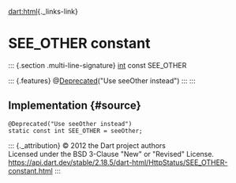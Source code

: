 [dart:html](../../dart-html/dart-html-library){._links-link}

SEE\_OTHER constant
===================

::: {.section .multi-line-signature}
[int](../../dart-core/int-class) const SEE\_OTHER

::: {.features}
@[Deprecated](../../dart-core/deprecated-class)(\"Use seeOther
instead\")
:::
:::

Implementation {#source}
--------------

``` {.language-dart data-language="dart"}
@Deprecated("Use seeOther instead")
static const int SEE_OTHER = seeOther;
```

::: {._attribution}
© 2012 the Dart project authors\
Licensed under the BSD 3-Clause \"New\" or \"Revised\" License.\
<https://api.dart.dev/stable/2.18.5/dart-html/HttpStatus/SEE_OTHER-constant.html>
:::
